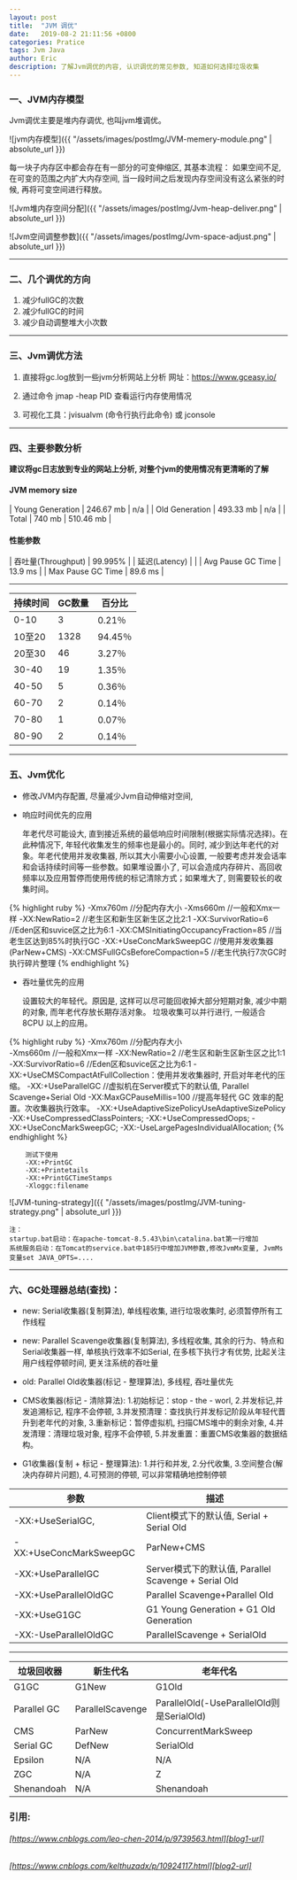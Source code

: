 ```yaml
---
layout: post
title:  "JVM 调优"
date:   2019-08-2 21:11:56 +0800
categories: Pratice
tags: Jvm Java
author: Eric
description: 了解Jvm调优的内容, 认识调优的常见参数, 知道如何选择垃圾收集
---
```


### 一、JVM内存模型

Jvm调优主要是堆内存调优, 也叫jvm堆调优。    

![jvm内存模型]({{ "/assets/images/postImg/JVM-memery-module.png" | absolute_url }})   


每一块子内存区中都会存在有一部分的可变伸缩区, 其基本流程：
如果空间不足, 在可变的范围之内扩大内存空间, 当一段时间之后发现内存空间没有这么紧张的时候, 再将可变空间进行释放。   

![Jvm堆内存空间分配]({{ "/assets/images/postImg/Jvm-heap-deliver.png" | absolute_url }})

![Jvm空间调整参数]({{ "/assets/images/postImg/Jvm-space-adjust.png" | absolute_url }})
     
------  

### 二、几个调优的方向
1. 减少fullGC的次数
2. 减少fullGC的时间
3. 减少自动调整堆大小次数
     
------  

### 三、Jvm调优方法
1. 直接将gc.log放到一些jvm分析网站上分析
网址：https://www.gceasy.io/   

2. 通过命令 jmap -heap PID 查看运行内存使用情况

3. 可视化工具：jvisualvm (命令行执行此命令) 或 jconsole


     
------  

### 四、主要参数分析
**建议将gc日志放到专业的网站上分析, 对整个jvm的使用情况有更清晰的了解**

#### JVM memory size

| Young Generation | 246.67 mb | n/a       |
| Old Generation   | 493.33 mb | n/a       |
| Total            | 740 mb    | 510.46 mb |   


#### 性能参数   

| 吞吐量(Throughput) |  99.995% |
| 延迟(Latency)    |          |
| Avg Pause GC Time  | 13.9 ms  |
| Max Pause GC Time  | 89.6 ms  |    

------     

| 持续时间   | GC数量 | 百分比     |
|--------|------|---------|
| 0\-10  | 3    | 0\.21％  |
| 10至20  | 1328 | 94\.45％ |
| 20至30  | 46   | 3\.27％  |
| 30\-40 | 19   | 1\.35％  |
| 40\-50 | 5    | 0\.36％  |
| 60\-70 | 2    | 0\.14％  |
| 70\-80 | 1    | 0\.07％  |
| 80\-90 | 2    | 0\.14％  |
     
------  

### 五、Jvm优化
- 修改JVM内存配置, 尽量减少Jvm自动伸缩对空间, 
- 响应时间优先的应用    

    年老代尽可能设大, 直到接近系统的最低响应时间限制(根据实际情况选择)。在此种情况下, 年轻代收集发生的频率也是最小的。同时, 减少到达年老代的对象。年老代使用并发收集器, 所以其大小需要小心设置, 一般要考虑并发会话率和会话持续时间等一些参数。如果堆设置小了, 可以会造成内存碎片、高回收频率以及应用暂停而使用传统的标记清除方式；如果堆大了, 则需要较长的收集时间。   


{% highlight ruby %} 
    -Xmx760m  	                          //分配内存大小
    -Xms660m		      	              //一般和Xmx一样
    -XX:NewRatio=2		      	           //老生区和新生区新生区之比2:1
    -XX:SurvivorRatio=6		              //Eden区和suvice区之比为6:1
    -XX:CMSInitiatingOccupancyFraction=85  //当老生区达到85%时执行GC
    -XX:+UseConcMarkSweepGC               //使用并发收集器(ParNew+CMS)
    -XX:CMSFullGCsBeforeCompaction=5         //老生代执行7次GC时执行碎片整理
{% endhighlight %}     


- 吞吐量优先的应用     

    设置较大的年轻代。原因是, 这样可以尽可能回收掉大部分短期对象, 减少中期的对象, 而年老代存放长期存活对象。 垃圾收集可以并行进行, 一般适合 8CPU 以上的应用。

{% highlight ruby %} 
    -Xmx760m  	                          //分配内存大小  
    -Xms660m		      	               //一般和Xmx一样
    -XX:NewRatio=2		      	            //老生区和新生区新生区之比1:1
    -XX:SurvivorRatio=6		             //Eden区和suvice区之比为6:1
    -XX:+UseCMSCompactAtFullCollection：使用并发收集器时, 开启对年老代的压缩。
    -XX:+UseParallelGC                      //虚拟机在Server模式下的默认值, Parallel Scavenge+Serial Old
    <!-- -XX:ParallelGCThreads=2 -->
    -XX:MaxGCPauseMillis=100               //提高年轻代 GC 效率的配置。次收集器执行效率。 
    -XX:+UseAdaptiveSizePolicyUseAdaptiveSizePolicy 
    -XX:+UseCompressedClassPointers;
    -XX:+UseCompressedOops;
    -XX:+UseConcMarkSweepGC;
    -XX:-UseLargePagesIndividualAllocation;
{% endhighlight %} 

```
    测试下使用   
    -XX:+PrintGC    
    -XX:+Printetails   
    -XX:+PrintGCTimeStamps 
    -Xloggc:filename     
```


![JVM-tuning-strategy]({{ "/assets/images/postImg/JVM-tuning-strategy.png" | absolute_url }})   

    注：
    startup.bat启动：在apache-tomcat-8.5.43\bin\catalina.bat第一行增加 
    系统服务启动：在Tomcat的service.bat中185行中增加JVM参数,修改JvmMx变量, JvmMs变量set JAVA_OPTS=....
     
------  

### 六、GC处理器总结(查找)：  
- new: Serial收集器(复制算法), 单线程收集, 进行垃圾收集时, 必须暂停所有工作线程     

- new: Parallel Scavenge收集器(复制算法), 多线程收集, 其余的行为、特点和Serial收集器一样, 单核执行效率不如Serial, 在多核下执行才有优势, 比起关注用户线程停顿时间, 更关注系统的吞吐量    

- old: Parallel Old收集器(标记 - 整理算法), 多线程, 吞吐量优先    

- CMS收集器(标记 - 清除算法): 1.初始标记：stop - the - worl, 2.并发标记,并发追溯标记, 程序不会停顿, 3.并发预清理：查找执行并发标记阶段从年轻代晋升到老年代的对象, 3.重新标记：暂停虚拟机, 扫描CMS堆中的剩余对象, 4.并发清理：清理垃圾对象, 程序不会停顿,  5.并发重置：重置CMS收集器的数据结构。    

- G1收集器(复制 + 标记 - 整理算法): 1.并行和并发, 2.分代收集, 3.空间整合(解决内存碎片问题), 4.可预测的停顿, 可以非常精确地控制停顿      

| 参数     | 描述   |
| ----------------------- | ---------------------------------------------------- |
| -XX:+UseSerialGC,      | Client模式下的默认值, Serial + Serial Old    |
| -XX:+UseConcMarkSweepGC | ParNew+CMS                                           |
| -XX:+UseParallelGC      | Server模式下的默认值, Parallel Scavenge + Serial Old |
| -XX:+UseParallelOldGC   | Parallel Scavenge+Parallel Old                       |
| -XX:+UseG1GC            |  G1 Young Generation + G1 Old Generation             |
| -XX:-UseParallelOldGC   | ParallelScavenge + SerialOld                         |      

------  

| 垃圾回收器 | 新生代名     | 老年代名                              |
| ----------- | ---------------- | ----------------------------------------- |
| G1GC        | G1New            | G1Old                                     |
| Parallel GC | ParallelScavenge | ParallelOld(-UseParallelOld则是SerialOld) |
| CMS         | ParNew           | ConcurrentMarkSweep                       |
| Serial GC   | DefNew           | SerialOld                                 |
| Epsilon     | N/A              | N/A                                       |
| ZGC         | N/A              | Z                                         |
| Shenandoah  | N/A              | Shenandoah                                |   



### 引用:   


###### [https://www.cnblogs.com/leo-chen-2014/p/9739563.html][blog1-url]   
###### [https://www.cnblogs.com/kelthuzadx/p/10924117.html][blog2-url]

[blog1-url]: https://www.cnblogs.com/leo-chen-2014/p/9739563.html
[blog2-url]: https://www.cnblogs.com/kelthuzadx/p/10924117.html
